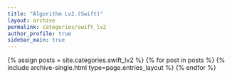 ```yaml
---
title: "Algorithm Lv2.(Swift)"
layout: archive
permalink: categories/swift_lv2
author_profile: true
sidebar_main: true
---
```


<!--assign posts에만 변수 변경 -->

{% assign posts = site.categories.swift_lv2 %}
{% for post in posts %} {% include archive-single.html type=page.entries_layout %} {% endfor %}
